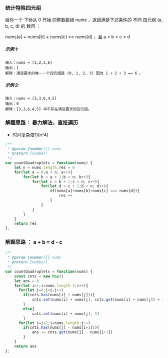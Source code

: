 ### 统计特殊四元组
给你一个 下标从 0 开始 的整数数组 nums ，返回满足下述条件的 不同 四元组 (a, b, c, d) 的 数目 ：

nums[a] + nums[b] + nums[c] == nums[d] ，且
a < b < c < d

##### 示例 1:

    输入：nums = [1,2,3,6]
    输出：1
    解释：满足要求的唯一一个四元组是 (0, 1, 2, 3) 因为 1 + 2 + 3 == 6 。

##### 示例 2:

    输入：nums = [3,3,6,4,5]
    输出：0
    解释：[3,3,6,4,5] 中不存在满足要求的四元组。

### 解题思路： 暴力解法，直接遍历 
- 时间复杂度O(n^4)
```js
/**
 * @param {number[]} nums
 * @return {number}
 */
var countQuadruplets = function(nums) {
    let n = nums.length,res = 0 
    for(let a = 0;a < n; a++){
        for(let b = a + 1;b < n; b++){
            for(let c = b + 1;c < n; c++){
                for(let d = c + 1;d < n; d++){
                    if(nums[a]+nums[b]+nums[c] === nums[d]){
                        res ++ 
                    }
                }
            }
        }
    }
    return res
};
```

### 解题思路 ： a + b = d - c
```js
/**
 * @param {number[]} nums
 * @return {number}
 */
var countQuadruplets = function(nums) {
    const cnts = new Map()
    let ans = 0
    for(let i=1;i<nums.length-2;i++){
      for(let j=0;j<i;j++)
        if(cnts.has(nums[i] + nums[j])){
            cnts.set(nums[i] + nums[j], cnts.get(nums[i] + nums[j]) + 1)
        }
        else{
            cnts.set(nums[i] + nums[j], 1)
        }
      for(let j=i+2;j<nums.length;j++)
        if(cnts.has(nums[j] - nums[i+1])){
            ans += cnts.get(nums[j] - nums[i+1])
        }
    }
    return ans
};
```
